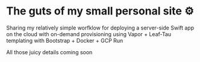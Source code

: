 The guts of my small personal site ⚙️
=======
Sharing my relatively simple worfklow for deploying a server-side Swift app on the cloud with on-demand provisioning using Vapor + Leaf-Tau templating with Bootstrap + Docker + GCP Run

All those juicy details coming soon
